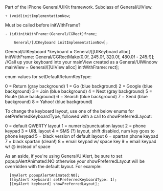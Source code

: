 

Part of the iPhone General/UIKit framework. Subclass of General/UIView.

<code>+ (void)initImplementationNow;</code>

Must be called before initWithFrame?

<code>- (id)initWithFrame:(General/CGRect)frame;</code>

        General/[UIKeyboard initImplementationNow];
  General/UIKeyboard *keyboard = General/[[UIKeyboard alloc] initWithFrame: General/CGRectMake(0.0f, 245.0f,
                                                              320.0f, 480.0f - 245.f)];
//Call up your keyboard into your mainView created as a General/UIWindow
mainView = General/[[UIView alloc] initWithFrame: rect];



enum values for setDefaultReturnKeyType:

    

0 = Return (gray background)
1 = Go (blue background)
2 = Google (blue background)
3 = Join (blue background)
4 = Next (gray background)
5 = Route (blue background)
6 = Search (blue background)
7 = Send (blue background)
8 = Yahoo! (blue background)



To change the keyboard layout, use one of the below enums for setPreferredKeyboardType, followed with a call to showPreferredLayout: 

    

0 = default QWERTY layout
1 = numeric/punctuation layout
2 = phone keypad
3 = URL layout
4 = SMS (?) layout, shift disabled, num key goes to phone keypad
5 = black version of default layout
6 = spartan phone keypad
7 = black spartan (clean!)
8 = email keypad w/ space key
9 = email keypad w/ @ instead of space



As an aside, if you're using General/UIAlert, be sure to set popupAlertAnimated:NO otherwise your showPreferredLayout will be overridden with the default layout. For example:

    

      [myAlert popupAlertAnimated:NO];
      [[myAlert keyboard] setPreferredKeyboardType: 1];
      [[myAlert keyboard] showPreferredLayout];

